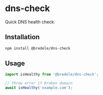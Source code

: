# dns-check

Quick DNS health check.

## Installation

```sh
npm install @bredele/dns-check
```

## Usage

```ts
import isHealthy from '@bredele/dns-check';

// throw error if broken domain
await isHealthy('example.com');
```
